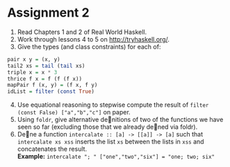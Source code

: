 # Assignment 2

1. Read Chapters 1 and 2 of Real World Haskell.
2. Work through lessons 4 to 5 on http://tryhaskell.org/.
3. Give the types (and class constraints) for each of:
``` haskell
pair x y = (x, y)
tail2 xs = tail (tail xs)
triple x = x * 3
thrice f x = f (f (f x))
mapPair f (x, y) = (f x, f y)
idList = filter (const True)
```
4. Use equational reasoning to stepwise compute the result of
``filter (const False) ["a","b","c"]`` on paper.
5. Using ``foldr``, give alternative denitions of two of the functions we
have seen so far (excluding those that we already dened via foldr).
6. Dene a function ``intercalate :: [a] -> [[a]] -> [a]`` such
that ``intercalate xs xss`` inserts the list ``xs`` between the lists in
``xss`` and concatenates the result.  
**Example:** ``intercalate "; " ["one","two","six"] = "one; two; six"``